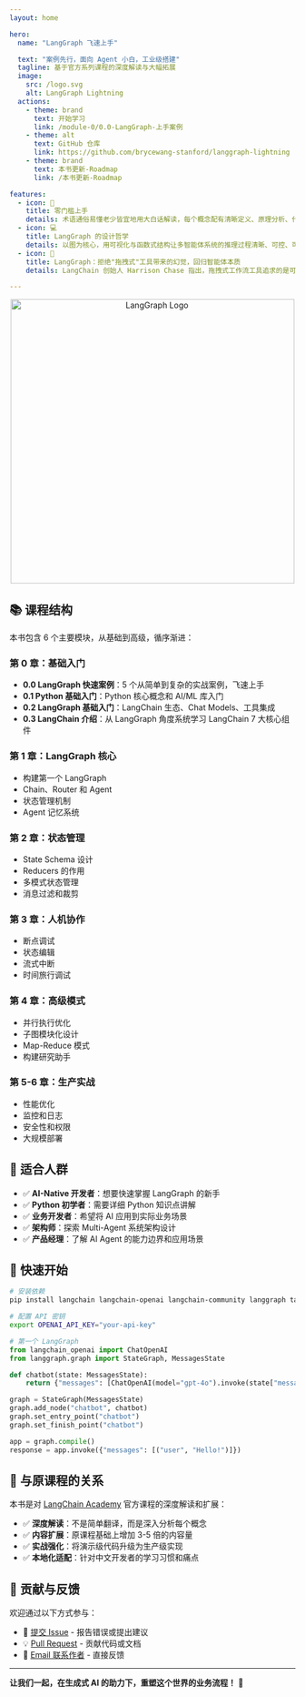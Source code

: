 ```yaml
---
layout: home

hero:
  name: "LangGraph 飞速上手"

  text: "案例先行，面向 Agent 小白，工业级搭建"
  tagline: 基于官方系列课程的深度解读与大幅拓展
  image:
    src: /logo.svg
    alt: LangGraph Lightning
  actions:
    - theme: brand
      text: 开始学习
      link: /module-0/0.0-LangGraph-上手案例
    - theme: alt
      text: GitHub 仓库
      link: https://github.com/brycewang-stanford/langgraph-lightning
    - theme: brand
      text: 本书更新-Roadmap
      link: /本书更新-Roadmap

features:
  - icon: 🎯
    title: 零门槛上手
    details: 术语通俗易懂老少皆宜地用大白话解读，每个概念配有清晰定义、原理分析、代码示例、常见陷阱和最佳实践，零基础的用户也能快速上手，把握整体架构与核心概念
  - icon: 💻
    title: LangGraph 的设计哲学
    details: 以图为核心，用可视化与函数式结构让多智能体系统的推理过程清晰、可控、可扩展。LangGraph 选择不做"另一个工作流构建器"，而是聚焦如何用代码与智能体结合，让 AI 从拼装工具走向真正的智能创造。
  - icon: 🤖
    title: LangGraph：拒绝"拖拽式"工具带来的幻觉，回归智能体本质
    details: LangChain 创始人 Harrison Chase 指出，拖拽式工作流工具追求的是可预测性，却无法真正构建具备自主决策的智能体。在他看来，OpenAI 的 AgentKit 以及市面上的Coze、LangFlow 和 Flowise 等，本质上都是可视化工作流构建器，而非真正的"智能体构建器"

---
```


<p align="center">
  <img src="/langgraph.png" alt="LangGraph Logo" width="500" />
</p>

## 📚 课程结构

本书包含 6 个主要模块，从基础到高级，循序渐进：

### 第 0 章：基础入门
- **0.0 LangGraph 快速案例**：5 个从简单到复杂的实战案例，飞速上手
- **0.1 Python 基础入门**：Python 核心概念和 AI/ML 库入门
- **0.2 LangGraph 基础入门**：LangChain 生态、Chat Models、工具集成
- **0.3 LangChain 介绍**：从 LangGraph 角度系统学习 LangChain 7 大核心组件

### 第 1 章：LangGraph 核心
- 构建第一个 LangGraph
- Chain、Router 和 Agent
- 状态管理机制
- Agent 记忆系统

### 第 2 章：状态管理
- State Schema 设计
- Reducers 的作用
- 多模式状态管理
- 消息过滤和裁剪

### 第 3 章：人机协作
- 断点调试
- 状态编辑
- 流式中断
- 时间旅行调试

### 第 4 章：高级模式
- 并行执行优化
- 子图模块化设计
- Map-Reduce 模式
- 构建研究助手

### 第 5-6 章：生产实战
- 性能优化
- 监控和日志
- 安全性和权限
- 大规模部署

## 🎯 适合人群

- ✅ **AI-Native 开发者**：想要快速掌握 LangGraph 的新手
- ✅ **Python 初学者**：需要详细 Python 知识点讲解
- ✅ **业务开发者**：希望将 AI 应用到实际业务场景
- ✅ **架构师**：探索 Multi-Agent 系统架构设计
- ✅ **产品经理**：了解 AI Agent 的能力边界和应用场景

## 🚀 快速开始

```bash
# 安装依赖
pip install langchain langchain-openai langchain-community langgraph tavily-python

# 配置 API 密钥
export OPENAI_API_KEY="your-api-key"
```

```python
# 第一个 LangGraph
from langchain_openai import ChatOpenAI
from langgraph.graph import StateGraph, MessagesState

def chatbot(state: MessagesState):
    return {"messages": [ChatOpenAI(model="gpt-4o").invoke(state["messages"])]}

graph = StateGraph(MessagesState)
graph.add_node("chatbot", chatbot)
graph.set_entry_point("chatbot")
graph.set_finish_point("chatbot")

app = graph.compile()
response = app.invoke({"messages": [("user", "Hello!")]})
```

## 📖 与原课程的关系

本书是对 [LangChain Academy](https://academy.langchain.com/courses/intro-to-langgraph) 官方课程的深度解读和扩展：

- ✅ **深度解读**：不是简单翻译，而是深入分析每个概念
- ✅ **内容扩展**：原课程基础上增加 3-5 倍的内容量
- ✅ **实战强化**：将演示级代码升级为生产级实现
- ✅ **本地化适配**：针对中文开发者的学习习惯和痛点

## 🤝 贡献与反馈

欢迎通过以下方式参与：

- 📝 [提交 Issue](https://github.com/brycewang-stanford/langgraph-lightning/issues) - 报告错误或提出建议
- 💡 [Pull Request](https://github.com/brycewang-stanford/langgraph-lightning/pulls) - 贡献代码或文档
- 📧 [Email 联系作者](mailto:brycew6m@gmail.com) - 直接反馈

---

**让我们一起，在生成式 AI 的助力下，重塑这个世界的业务流程！** 🚀
